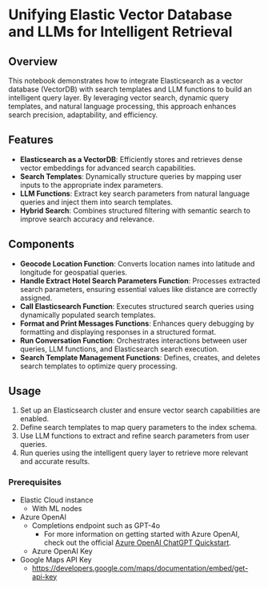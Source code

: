 
# Unifying Elastic Vector Database and LLMs for Intelligent Retrieval

## Overview
This notebook demonstrates how to integrate Elasticsearch as a vector database (VectorDB) with search templates and LLM functions to build an intelligent query layer. By leveraging vector search, dynamic query templates, and natural language processing, this approach enhances search precision, adaptability, and efficiency.

## Features
- **Elasticsearch as a VectorDB**: Efficiently stores and retrieves dense vector embeddings for advanced search capabilities.
- **Search Templates**: Dynamically structure queries by mapping user inputs to the appropriate index parameters.
- **LLM Functions**: Extract key search parameters from natural language queries and inject them into search templates.
- **Hybrid Search**: Combines structured filtering with semantic search to improve search accuracy and relevance.

## Components
- **Geocode Location Function**: Converts location names into latitude and longitude for geospatial queries.
- **Handle Extract Hotel Search Parameters Function**: Processes extracted search parameters, ensuring essential values like distance are correctly assigned.
- **Call Elasticsearch Function**: Executes structured search queries using dynamically populated search templates.
- **Format and Print Messages Functions**: Enhances query debugging by formatting and displaying responses in a structured format.
- **Run Conversation Function**: Orchestrates interactions between user queries, LLM functions, and Elasticsearch search execution.
- **Search Template Management Functions**: Defines, creates, and deletes search templates to optimize query processing.

  
## Usage
1. Set up an Elasticsearch cluster and ensure vector search capabilities are enabled.
2. Define search templates to map query parameters to the index schema.
3. Use LLM functions to extract and refine search parameters from user queries.
4. Run queries using the intelligent query layer to retrieve more relevant and accurate results.


### Prerequisites
- Elastic Cloud instance
  - With ML nodes
- Azure OpenAI
  - Completions endpoint such as GPT-4o
    - For more information on getting started with Azure OpenAI, check out the official [Azure OpenAI ChatGPT Quickstart](https://learn.microsoft.com/en-us/azure/ai-services/openai/chatgpt-quickstart?tabs=command-line%2Ctypescript%2Cpython-new&pivots=programming-language-studio).
  - Azure OpenAI Key
- Google Maps API Key
  - https://developers.google.com/maps/documentation/embed/get-api-key

